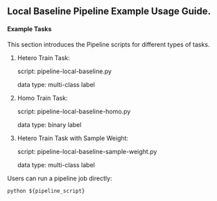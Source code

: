 ## Local Baseline Pipeline Example Usage Guide.

#### Example Tasks

This section introduces the Pipeline scripts for different types of tasks.

1. Hetero Train Task:

    script: pipeline-local-baseline.py
    
    data type: multi-class label

2.  Homo Train Task:

    script: pipeline-local-baseline-homo.py
    
    data type: binary label

1. Hetero Train Task with Sample Weight:

    script: pipeline-local-baseline-sample-weight.py
    
    data type: multi-class label

Users can run a pipeline job directly:

    python ${pipeline_script}
